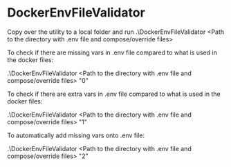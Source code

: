 # DockerEnvFileValidator

Copy over the utility to a local folder and run .\DockerEnvFileValidator <Path to the directory with .env file and compose/override files>

To check if there are missing vars in .env file compared to what is used in the docker files:

.\DockerEnvFileValidator <Path to the directory with .env file and compose/override files> "0"

To check if there are extra vars in .env file compared to what is used in the docker files:

.\DockerEnvFileValidator <Path to the directory with .env file and compose/override files> "1"

To automatically add missing vars onto .env file:

.\DockerEnvFileValidator <Path to the directory with .env file and compose/override files> "2"
